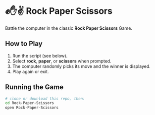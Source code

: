# ✊✋✌️ Rock Paper Scissors

Battle the computer in the classic **Rock Paper Scissors** Game.

## How to Play
1. Run the script (see below).  
2. Select **rock**, **paper**, or **scissors** when prompted.  
3. The computer randomly picks its move and the winner is displayed.  
4. Play again or exit.

## Running the Game
```bash
# clone or download this repo, then:
cd Rock-Paper-Scissors
open Rock-Paper-Scissors
